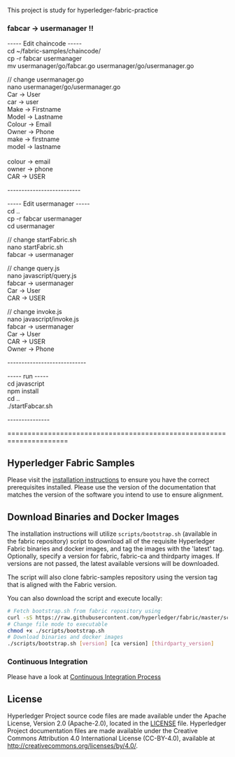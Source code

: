 This project is study for hyperledger-fabric-practice

### fabcar -> usermanager !!

----- Edit chaincode -----<br>
cd ~/fabric-samples/chaincode/<br>
cp -r fabcar usermanager<br>
mv usermanager/go/fabcar.go usermanager/go/usermanager.go<br>

// change usermanager.go<br>
nano usermanager/go/usermanager.go<br>
Car -> User<br>
car -> user<br>
Make -> Firstname<br>
Model -> Lastname<br>
Colour -> Email<br>
Owner -> Phone<br>
make -> firstname<br>
model -> lastname<br><br>
colour -> email<br>
owner -> phone<br>
CAR -> USER<br>

--------------------------<br>


----- Edit usermanager -----<br>
cd ..<br>
cp -r fabcar usermanager<br>
cd usermanager<br>

// change startFabric.sh<br>
nano startFabric.sh<br>
fabcar -> usermanager<br>

// change query.js<br>
nano javascript/query.js<br>
fabcar -> usermanager<br>
Car -> User<br>
CAR -> USER<br>

// change invoke.js<br>
nano javascript/invoke.js<br>
fabcar -> usermanager<br>
Car -> User<br>
CAR -> USER<br>
Owner -> Phone<br>

----------------------------<br>


----- run -----<br>
cd javascript<br>
npm install<br>
cd ..<br>
./startFabcar.sh<br>

---------------<br>


=====================================================================



[//]: # (SPDX-License-Identifier: CC-BY-4.0)

## Hyperledger Fabric Samples

Please visit the [installation instructions](http://hyperledger-fabric.readthedocs.io/en/latest/install.html)
to ensure you have the correct prerequisites installed. Please use the
version of the documentation that matches the version of the software you
intend to use to ensure alignment.

## Download Binaries and Docker Images

The installation instructions will utilize `scripts/bootstrap.sh` (available in the fabric repository)
script to download all of the requisite Hyperledger Fabric binaries and docker
images, and tag the images with the 'latest' tag. Optionally,
specify a version for fabric, fabric-ca and thirdparty images. If versions
are not passed, the latest available versions will be downloaded.

The script will also clone fabric-samples repository using the version tag that
is aligned with the Fabric version.

You can also download the script and execute locally:

```bash
# Fetch bootstrap.sh from fabric repository using
curl -sS https://raw.githubusercontent.com/hyperledger/fabric/master/scripts/bootstrap.sh -o ./scripts/bootstrap.sh
# Change file mode to executable
chmod +x ./scripts/bootstrap.sh
# Download binaries and docker images
./scripts/bootstrap.sh [version] [ca version] [thirdparty_version]
```

### Continuous Integration

Please have a look at [Continuous Integration Process](docs/fabric-samples-ci.md)

## License <a name="license"></a>

Hyperledger Project source code files are made available under the Apache
License, Version 2.0 (Apache-2.0), located in the [LICENSE](LICENSE) file.
Hyperledger Project documentation files are made available under the Creative
Commons Attribution 4.0 International License (CC-BY-4.0), available at http://creativecommons.org/licenses/by/4.0/.
